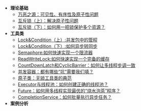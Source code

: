 * **理论基础**
	* [万恶之源：可见性、有序性及原子性问题](java/thread/origin.md)
	* [互斥锁（上）：解决原子性问题](java/thread/mutex1.md)
	* [互斥锁（下）：如何用一把锁保护多个资源？](java/thread/mutex2.md)
* **工具类**
    * [Lock&Condition（上）:并发包中的管程](java/thread/lock.md)
    * [Lock&Condition（下）:如何异步转同步](java/thread/condition.md)
    * [Semaphore:如何快速实现一个限流器](java/thread/semaphore.md)
    * [ReadWriteLock:如何快速实现一个完备的缓存](java/thread/readWriteLock.md)
    * [CountDownLatch和CyclicBarrier：如何让多线程步调一致](java/thread/countDownLatchAndCyclicBarrier.md)
    * [并发容器：都有哪些“坑”需要我们填？](java/thread/collection.md)
    * [原子类：无锁工具类的典范](java/thread/atomicClass.md)
    * [Executor与线程池：如何创建正确的线程池？](java/thread/executor.md)
    * [Future：如何用多线程实现最优的“烧水泡茶”程序？](java/thread/future.md)
    * [CompletionService：如何批量执行异步任务？](java/thread/completionService.md)
* **案例分析**